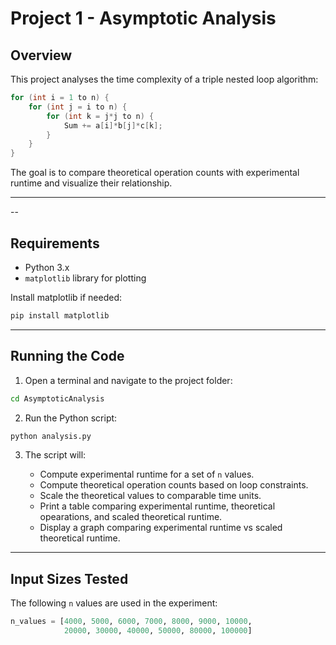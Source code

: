 # Project 1 - Asymptotic Analysis

## Overview
This project analyses the time complexity of a triple nested loop algorithm:

```c
for (int i = 1 to n) { 
    for (int j = i to n) { 
        for (int k = j*j to n) { 
            Sum += a[i]*b[j]*c[k];
        } 
    } 
}
````

The goal is to compare theoretical operation counts with experimental runtime and visualize their relationship.

---

--

## Requirements

* Python 3.x
* `matplotlib` library for plotting

Install matplotlib if needed:

```bash
pip install matplotlib
```

---

## Running the Code

1. Open a terminal and navigate to the project folder:

```bash
cd AsymptoticAnalysis
```

2. Run the Python script:

```bash
python analysis.py
```

3. The script will:

   * Compute experimental runtime for a set of `n` values.
   * Compute theoretical operation counts based on loop constraints.
   * Scale the theoretical values to comparable time units.
   * Print a table comparing experimental runtime, theoretical opearations, and scaled theoretical runtime.
   * Display a graph comparing experimental runtime vs scaled theoretical runtime.

---

## Input Sizes Tested

The following `n` values are used in the experiment:

```python
n_values = [4000, 5000, 6000, 7000, 8000, 9000, 10000,
            20000, 30000, 40000, 50000, 80000, 100000]
```


